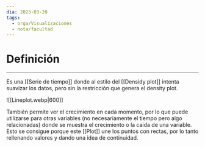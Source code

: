 ```yaml
---
dia: 2023-03-20
tags:
  - orga/Visualizaciones
  - nota/facultad
---
```

# Definición
---
Es una [[Serie de tiempo]] donde al estilo del [[Densidy plot]] intenta suavizar los datos, pero sin la restricción que genera el density plot.

![[Lineplot.webp|600]]

También permite ver el crecimiento en cada momento, por lo que puede utilizarse para otras variables (no necesariamente el tiempo pero algo relacionadas) donde se muestra el crecimiento o la caida de una variable. Esto se consigue porque este [[Plot]] une los puntos con rectas, por lo tanto rellenando valores y dando una idea de continuidad.